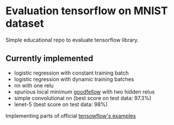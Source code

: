 # Evaluation tensorflow on MNIST dataset

Simple educational repo to evaluate tensorflow library.

## Currently implemented

* logistic regression with constant training batch
* logistic regression with dynamic training batches
* nn with one relu
* spurious local minimum [goodfellow](https://arxiv.org/pdf/1412.6544) with two hidden relus 
* simple convolutional nn (best score on test data: 97.3%) 
* lenet-5 (best score on test data: 98%) 

Implementing parts of official [tensowflow's examples](https://github.com/tensorflow/tensorflow/blob/master/tensorflow/examples/tutorials/mnist/mnist_with_summaries.py)
